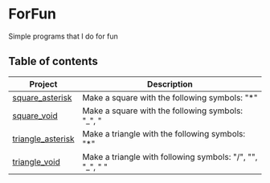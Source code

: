 # ForFun
Simple programs that I do for fun

## Table of contents
|	Project																								|	Description																					|	
|-------------------------------------------------------------------------------------------------------|-----------------------------------------------------------------------------------------------|	
|[square_asterisk](https://github.com/SrRecursive/ForFun/tree/main/geometry/square_asterisk)			|	Make a square with the following symbols: "*"												|
|[square_void](https://github.com/SrRecursive/ForFun/tree/main/geometry/square_void)					|	Make a square with the following symbols: "_", "|", " "										|
|[triangle_asterisk](https://github.com/SrRecursive/ForFun/tree/main/geometry/triangle_asterisk)		|	Make a triangle with the following symbols: "*"												|
|[triangle_void](https://github.com/SrRecursive/ForFun/tree/main/geometry/triangle_void)				|	Make a triangle with following symbols: "/", "\", "_", " "									|
